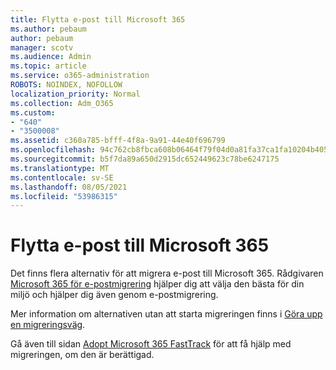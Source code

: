 ```yaml
---
title: Flytta e-post till Microsoft 365
ms.author: pebaum
author: pebaum
manager: scotv
ms.audience: Admin
ms.topic: article
ms.service: o365-administration
ROBOTS: NOINDEX, NOFOLLOW
localization_priority: Normal
ms.collection: Adm_O365
ms.custom:
- "640"
- "3500008"
ms.assetid: c360a785-bfff-4f8a-9a91-44e40f696799
ms.openlocfilehash: 94c762cb8fbca608b06464f79f04d0a81fa37ca1fa10204b405a18bd79f4bade
ms.sourcegitcommit: b5f7da89a650d2915dc652449623c78be6247175
ms.translationtype: MT
ms.contentlocale: sv-SE
ms.lasthandoff: 08/05/2021
ms.locfileid: "53986315"
---
```

# <a name="move-email-to-microsoft-365"></a>Flytta e-post till Microsoft 365

Det finns flera alternativ för att migrera e-post till Microsoft 365. Rådgivaren [Microsoft 365 för e-postmigrering](https://aka.ms/alchemyinsight-mailmigrationadvisor) hjälper dig att välja den bästa för din miljö och hjälper dig även genom e-postmigrering.
  
Mer information om alternativen utan att starta migreringen finns i [Göra upp en migreringsväg](https://docs.microsoft.com/Exchange/mailbox-migration/decide-on-a-migration-path).

Gå även till sidan [Adopt Microsoft 365 FastTrack](https://www.microsoft.com/fasttrack/microsoft-365/office-365) för att få hjälp med migreringen, om den är berättigad.
  
